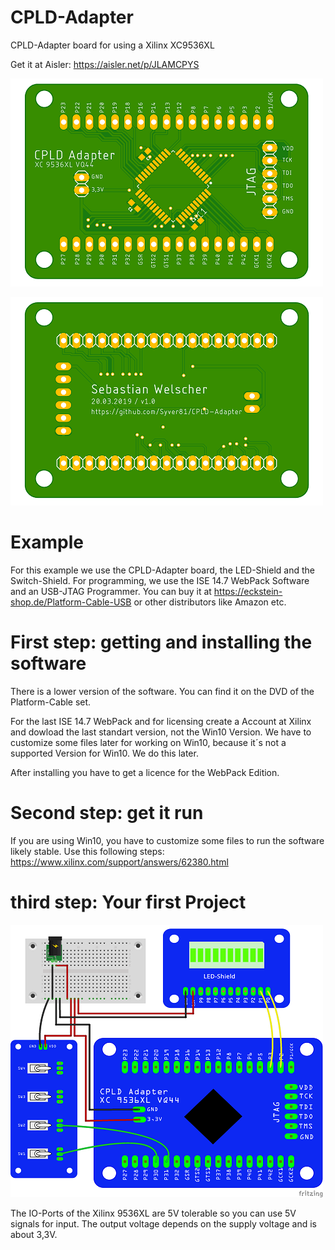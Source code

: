 # CPLD-Adapter

CPLD-Adapter board for using a Xilinx XC9536XL

Get it at Aisler: https://aisler.net/p/JLAMCPYS

![Top-View](images/CPLD_Adapter_top.png) 

![Bottom-View](images/CPLD_Adapter_bottom.png)



# Example

For this example we use the CPLD-Adapter board, the LED-Shield and the Switch-Shield.
For programming, we use the ISE 14.7 WebPack Software and an USB-JTAG Programmer.
You can buy it at https://eckstein-shop.de/Platform-Cable-USB or other distributors like Amazon etc.

# First step: getting and installing the software

There is a lower version of the software. You can find it on the DVD of the Platform-Cable set.

For the last ISE 14.7 WebPack and for licensing create a Account at Xilinx and dowload the last standart version, not the Win10 Version.
We have to customize some files later for working on Win10, because it´s not a supported Version for Win10. We do this later.

After installing you have to get a licence for the WebPack Edition.

# Second step: get it run

If you are using Win10, you have to customize some files to run the software likely stable.
Use this following steps: https://www.xilinx.com/support/answers/62380.html

# third step: Your first Project


![](images/Sketch.png)

The IO-Ports of the Xilinx 9536XL are 5V tolerable so you can use 5V signals for input. 
The output voltage depends on the supply voltage and is about 3,3V. 

